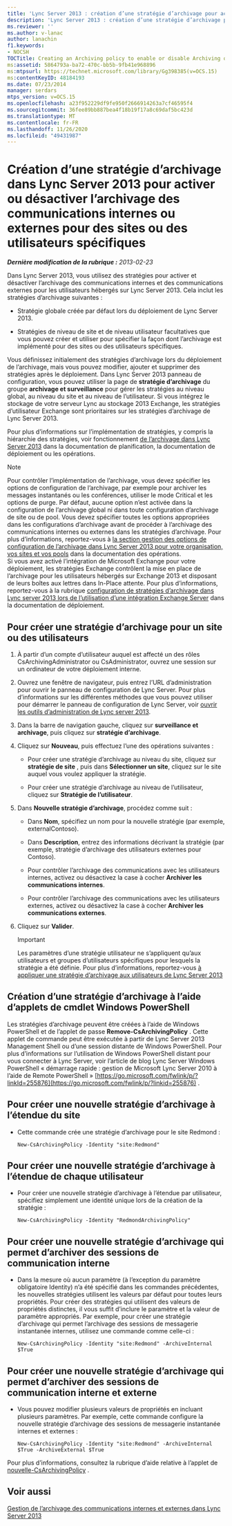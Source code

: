 ```yaml
---
title: 'Lync Server 2013 : création d’une stratégie d’archivage pour activer ou désactiver l’archivage des communications internes ou externes pour des sites ou des utilisateurs spécifiques'
description: 'Lync Server 2013 : création d’une stratégie d’archivage pour activer ou désactiver l’archivage des communications internes ou externes pour des sites ou des utilisateurs spécifiques.'
ms.reviewer: ''
ms.author: v-lanac
author: lanachin
f1.keywords:
- NOCSH
TOCTitle: Creating an Archiving policy to enable or disable Archiving of internal or external communications for specific sites or users
ms:assetid: 5864793a-ba72-470c-bb5b-9fb41e968896
ms:mtpsurl: https://technet.microsoft.com/library/Gg398385(v=OCS.15)
ms:contentKeyID: 48184193
ms.date: 07/23/2014
manager: serdars
mtps_version: v=OCS.15
ms.openlocfilehash: a23f952229df9fe950f2666914263a7cf46595f4
ms.sourcegitcommit: 36fee89bb887bea4f18b19f17a8c69daf5bc423d
ms.translationtype: MT
ms.contentlocale: fr-FR
ms.lasthandoff: 11/26/2020
ms.locfileid: "49431987"
---
```

# <a name="creating-an-archiving-policy-in-lync-server-2013-to-enable-or-disable-archiving-of-internal-or-external-communications-for-specific-sites-or-users"></a>Création d’une stratégie d’archivage dans Lync Server 2013 pour activer ou désactiver l’archivage des communications internes ou externes pour des sites ou des utilisateurs spécifiques

<div data-xmlns="http://www.w3.org/1999/xhtml">

<div class="topic" data-xmlns="http://www.w3.org/1999/xhtml" data-msxsl="urn:schemas-microsoft-com:xslt" data-cs="https://msdn.microsoft.com/">

<div data-asp="https://msdn2.microsoft.com/asp">



</div>

<div id="mainSection">

<div id="mainBody">

<span> </span>

_**Dernière modification de la rubrique :** 2013-02-23_

Dans Lync Server 2013, vous utilisez des stratégies pour activer et désactiver l’archivage des communications internes et des communications externes pour les utilisateurs hébergés sur Lync Server 2013. Cela inclut les stratégies d’archivage suivantes :

  - Stratégie globale créée par défaut lors du déploiement de Lync Server 2013.

  - Stratégies de niveau de site et de niveau utilisateur facultatives que vous pouvez créer et utiliser pour spécifier la façon dont l’archivage est implémenté pour des sites ou des utilisateurs spécifiques.

Vous définissez initialement des stratégies d’archivage lors du déploiement de l’archivage, mais vous pouvez modifier, ajouter et supprimer des stratégies après le déploiement. Dans Lync Server 2013 panneau de configuration, vous pouvez utiliser la page de **stratégie d’archivage** du groupe **archivage et surveillance** pour gérer les stratégies au niveau global, au niveau du site et au niveau de l’utilisateur. Si vous intégrez le stockage de votre serveur Lync au stockage 2013 Exchange, les stratégies d’utilisateur Exchange sont prioritaires sur les stratégies d’archivage de Lync Server 2013.

Pour plus d’informations sur l’implémentation de stratégies, y compris la hiérarchie des stratégies, voir fonctionnement [de l’archivage dans Lync Server 2013](lync-server-2013-how-archiving-works.md) dans la documentation de planification, la documentation de déploiement ou les opérations.

<div>


> [!NOTE]
> Pour contrôler l’implémentation de l’archivage, vous devez spécifier les options de configuration de l’archivage, par exemple pour archiver les messages instantanés ou les conférences, utiliser le mode Critical et les options de purge. Par défaut, aucune option n’est activée dans la configuration de l’archivage global ni dans toute configuration d’archivage de site ou de pool. Vous devez spécifier toutes les options appropriées dans les configurations d’archivage avant de procéder à l’archivage des communications internes ou externes dans les stratégies d’archivage. Pour plus d’informations, reportez-vous à <A href="lync-server-2013-managing-archiving-configuration-options-for-your-organization-sites-and-pools.md">la section gestion des options de configuration de l’archivage dans Lync Server 2013 pour votre organisation, vos sites et vos pools</A> dans la documentation des opérations.<BR>Si vous avez activé l’intégration de Microsoft Exchange pour votre déploiement, les stratégies Exchange contrôlent la mise en place de l’archivage pour les utilisateurs hébergés sur Exchange 2013 et disposant de leurs boîtes aux lettres dans In-Place attente. Pour plus d’informations, reportez-vous à la rubrique <A href="lync-server-2013-setting-up-policies-for-archiving-when-using-exchange-server-integration.md">configuration de stratégies d’archivage dans Lync server 2013 lors de l’utilisation d’une intégration Exchange Server</A> dans la documentation de déploiement.



</div>

<div>

## <a name="to-create-an-archiving-policy-for-a-site-or-users"></a>Pour créer une stratégie d’archivage pour un site ou des utilisateurs

1.  À partir d’un compte d’utilisateur auquel est affecté un des rôles CsArchivingAdministrator ou CsAdministrator, ouvrez une session sur un ordinateur de votre déploiement interne.

2.  Ouvrez une fenêtre de navigateur, puis entrez l’URL d’administration pour ouvrir le panneau de configuration de Lync Server. Pour plus d’informations sur les différentes méthodes que vous pouvez utiliser pour démarrer le panneau de configuration de Lync Server, voir [ouvrir les outils d’administration de Lync server 2013](lync-server-2013-open-lync-server-administrative-tools.md).

3.  Dans la barre de navigation gauche, cliquez sur **surveillance et archivage**, puis cliquez sur **stratégie d’archivage**.

4.  Cliquez sur **Nouveau**, puis effectuez l’une des opérations suivantes :
    
      - Pour créer une stratégie d’archivage au niveau du site, cliquez sur **stratégie de site** , puis dans **Sélectionner un site**, cliquez sur le site auquel vous voulez appliquer la stratégie.
    
      - Pour créer une stratégie d’archivage au niveau de l’utilisateur, cliquez sur **Stratégie de l’utilisateur**.

5.  Dans **Nouvelle stratégie d’archivage**, procédez comme suit :
    
      - Dans **Nom**, spécifiez un nom pour la nouvelle stratégie (par exemple, externalContoso).
    
      - Dans **Description**, entrez des informations décrivant la stratégie (par exemple, stratégie d’archivage des utilisateurs externes pour Contoso).
    
      - Pour contrôler l’archivage des communications avec les utilisateurs internes, activez ou désactivez la case à cocher **Archiver les communications internes**.
    
      - Pour contrôler l’archivage des communications avec les utilisateurs externes, activez ou désactivez la case à cocher **Archiver les communications externes**.

6.  Cliquez sur **Valider**.
    
    <div>
    

    > [!IMPORTANT]
    > Les paramètres d’une stratégie utilisateur ne s’appliquent qu’aux utilisateurs et groupes d’utilisateurs spécifiques pour lesquels la stratégie a été définie. Pour plus d’informations, reportez-vous <A href="lync-server-2013-applying-an-archiving-policy-to-users.md">à appliquer une stratégie d’archivage aux utilisateurs de Lync Server 2013</A>

    
    </div>

</div>

<div>

## <a name="creating-an-archiving-policy-by-using-windows-powershell-cmdlets"></a>Création d’une stratégie d’archivage à l’aide d’applets de cmdlet Windows PowerShell

Les stratégies d’archivage peuvent être créées à l’aide de Windows PowerShell et de l’applet de passe **Remove-CsArchivingPolicy** . Cette applet de commande peut être exécutée à partir de Lync Server 2013 Management Shell ou d’une session distante de Windows PowerShell. Pour plus d’informations sur l’utilisation de Windows PowerShell distant pour vous connecter à Lync Server, voir l’article de blog Lync Server Windows PowerShell « démarrage rapide : gestion de Microsoft Lync Server 2010 à l’aide de Remote PowerShell » [https://go.microsoft.com/fwlink/p/?linkId=255876](https://go.microsoft.com/fwlink/p/?linkid=255876) .

<div>

## <a name="to-create-a-new-archiving-policy-at-the-site-scope"></a>Pour créer une nouvelle stratégie d’archivage à l’étendue du site

  - Cette commande crée une stratégie d’archivage pour le site Redmond :
    
        New-CsArchivingPolicy -Identity "site:Redmond"

</div>

<div>

## <a name="to-create-a-new-archiving-policy-at-the-per-user-scope"></a>Pour créer une nouvelle stratégie d’archivage à l’étendue de chaque utilisateur

  - Pour créer une nouvelle stratégie d’archivage à l’étendue par utilisateur, spécifiez simplement une identité unique lors de la création de la stratégie :
    
        New-CsArchivingPolicy -Identity "RedmondArchivingPolicy"

</div>

<div>

## <a name="to-create-a-new-archiving-policy-that-enables-archiving-of-internal-communication-sessions"></a>Pour créer une nouvelle stratégie d’archivage qui permet d’archiver des sessions de communication interne

  - Dans la mesure où aucun paramètre (à l’exception du paramètre obligatoire Identity) n’a été spécifié dans les commandes précédentes, les nouvelles stratégies utilisent les valeurs par défaut pour toutes leurs propriétés. Pour créer des stratégies qui utilisent des valeurs de propriétés distinctes, il vous suffit d’inclure le paramètre et la valeur de paramètre appropriés. Par exemple, pour créer une stratégie d’archivage qui permet l’archivage des sessions de messagerie instantanée internes, utilisez une commande comme celle-ci :
    
        New-CsArchivingPolicy -Identity "site:Redmond" -ArchiveInternal $True

</div>

<div>

## <a name="to-create-a-new-archiving-policy-that-enables-archiving-of-both-internal-and-external-communication-sessions"></a>Pour créer une nouvelle stratégie d’archivage qui permet d’archiver des sessions de communication interne et externe

  - Vous pouvez modifier plusieurs valeurs de propriétés en incluant plusieurs paramètres. Par exemple, cette commande configure la nouvelle stratégie d’archivage des sessions de messagerie instantanée internes et externes :
    
        New-CsArchivingPolicy -Identity "site:Redmond" -ArchiveInternal $True -ArchiveExternal $True

</div>

Pour plus d’informations, consultez la rubrique d’aide relative à l’applet de [nouvelle-CsArchivingPolicy](https://technet.microsoft.com/library/Gg399032(v=OCS.15)) .

</div>

<div>

## <a name="see-also"></a>Voir aussi


[Gestion de l’archivage des communications internes et externes dans Lync Server 2013](lync-server-2013-managing-the-archiving-of-internal-and-external-communications.md)  
  

</div>

</div>

<span> </span>

</div>

</div>

</div>

